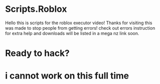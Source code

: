 # Scripts.Roblox
Hello this is scripts for the roblox executor video!
Thanks for visiting
this was made to stop people from getting errors!
check out errors instruction for extra help and downloads will be listed in a mega nz link soon.
# Ready to hack?
# i cannot work on this full time 
